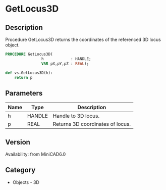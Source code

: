 # GetLocus3D

## Description
Procedure GetLocus3D returns the coordinates of the referenced 3D locus object.

```pascal
PROCEDURE GetLocus3D(
				h            : HANDLE;
				VAR pX,pY,pZ : REAL);
```

```python
def vs.GetLocus3D(h):
    return p
```

## Parameters
|Name|Type|Description|
|---|---|---|
|h|HANDLE|Handle to 3D locus.|
|p|REAL|Returns 3D coordinates of locus.|

## Version
Availability: from MiniCAD6.0

## Category
* Objects - 3D

